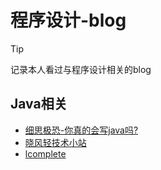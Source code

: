 # 程序设计-blog

> [!tip]
> 记录本人看过与程序设计相关的blog

## Java相关

- [细思极恐-你真的会写java吗?](http://lrwinx.github.io/2017/03/04/%E7%BB%86%E6%80%9D%E6%9E%81%E6%81%90-%E4%BD%A0%E7%9C%9F%E7%9A%84%E4%BC%9A%E5%86%99java%E5%90%97/)
- [晓风轻技术小站](https://xwjie.github.io/)
- [lcomplete](https://juejin.cn/user/3588422729992568)